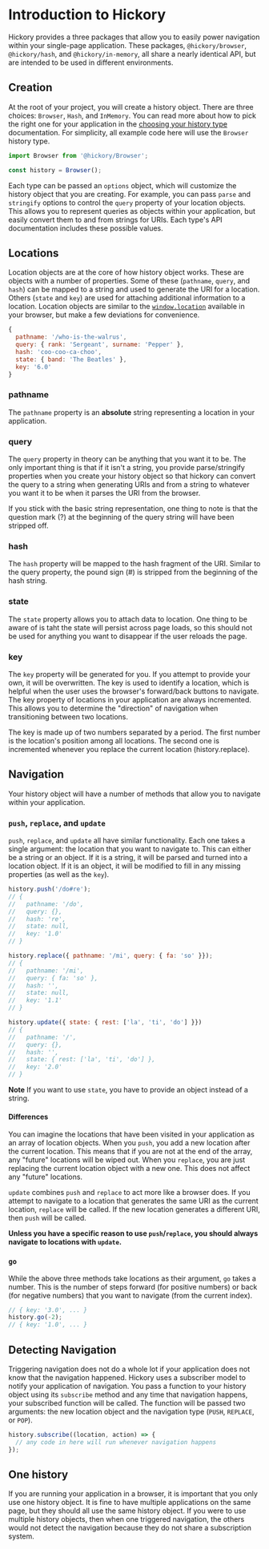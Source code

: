 # Introduction to Hickory

Hickory provides a three packages that allow you to easily power navigation within your single-page application. These packages, `@hickory/browser`, `@hickory/hash`, and `@hickory/in-memory`, all share a nearly identical API, but are intended to be used in different environments.

## Creation

At the root of your project, you will create a history object. There are three choices: `Browser`, `Hash`, and `InMemory`. You can read more about how to pick the right one for your application in the [choosing your history type](./choosing.md) documentation. For simplicity, all example code here will use the `Browser` history type.

```js
import Browser from '@hickory/Browser';

const history = Browser();
```

Each type can be passed an `options` object, which will customize the history object that you are creating. For example, you can pass `parse` and `stringify` options to control the `query` property of your location objects. This allows you to represent queries as objects within your application, but easily convert them to and from strings for URIs. Each type's API documentation includes these possible values.

## Locations

Location objects are at the core of how history object works. These are objects with a number of properties. Some of these (`pathname`, `query`, and `hash`) can be mapped to a string and used to generate the URI for a location. Others (`state` and `key`) are used for attaching additional information to a location. Location objects are similar to the [`window.location`](https://developer.mozilla.org/en-US/docs/Web/API/Window/location) available in your browser, but make a few deviations for convenience.

```js
{
  pathname: '/who-is-the-walrus',
  query: { rank: 'Sergeant', surname: 'Pepper' },
  hash: 'coo-coo-ca-choo',
  state: { band: 'The Beatles' },
  key: '6.0'
}
```

### pathname

The `pathname` property is an **absolute** string representing a location in your application.

### query

The `query` property in theory can be anything that you want it to be. The only important thing is that if it isn't a string, you provide parse/stringify properties when you create your history object so that hickory can convert the query to a string when generating URIs and from a string to whatever you want it to be when it parses the URI from the browser.

If you stick with the basic string representation, one thing to note is that the question mark (?) at the beginning of the query string will have been stripped off.

### hash

The `hash` property will be mapped to the hash fragment of the URI. Similar to the query property, the pound sign (#) is stripped from the beginning of the hash string.

### state

The `state` property allows you to attach data to location. One thing to be aware of is taht the state will persist across page loads, so this should not be used for anything you want to disappear if the user reloads the page.

### key

The `key` property will be generated for you. If you attempt to provide your own, it will be overwritten. The key is used to identify a location, which is helpful when the user uses the browser's forward/back buttons to navigate. The key property of locations in your application are always incremented. This allows you to determine the "direction" of navigation when transitioning between two locations.

The key is made up of two numbers separated by a period. The first number is the location's position among all locations. The second one is incremented whenever you replace the current location (history.replace).

## Navigation

Your history object will have a number of methods that allow you to navigate within your application.

### `push`, `replace`, and `update`

`push`, `replace`, and `update` all have similar functionality. Each one takes a single argument: the location that you want to navigate to. This can either be a string or an object. If it is a string, it will be parsed and turned into a location object. If it is an object, it will be modified to fill in any missing properties (as well as the `key`).

```js
history.push('/do#re');
// {
//   pathname: '/do',
//   query: {},
//   hash: 're',
//   state: null,
//   key: '1.0'
// }

history.replace({ pathname: '/mi', query: { fa: 'so' }});
// {
//   pathname: '/mi',
//   query: { fa: 'so' },
//   hash: '',
//   state: null,
//   key: '1.1'
// }

history.update({ state: { rest: ['la', 'ti', 'do'] }})
// {
//   pathname: '/',
//   query: {},
//   hash: '',
//   state: { rest: ['la', 'ti', 'do'] },
//   key: '2.0'
// }
```

**Note** If you want to use `state`, you have to provide an object instead of a string.

#### Differences

You can imagine the locations that have been visited in your application as an array of location objects. When you `push`, you add a new location after the current location. This means that if you are not at the end of the array, any "future" locations will be wiped out. When you `replace`, you are just replacing the current location object with a new one. This does not affect any "future" locations.

`update` combines `push` and `replace` to act more like a browser does. If you attempt to navigate to a location that generates the same URI as the current location, `replace` will be called. If the new location generates a different URI, then `push` will be called.

**Unless you have a specific reason to use `push`/`replace`, you should always navigate to locations with `update`.**

### `go`

While the above three methods take locations as their argument, `go` takes a number. This is the number of steps forward (for positive numbers) or back (for negative numbers) that you want to navigate (from the current index).

```js
// { key: '3.0', ... }
history.go(-2);
// { key: '1.0', ... }
```

## Detecting Navigation

Triggering navigation does not do a whole lot if your application does not know that the navigation happened. Hickory uses a subscriber model to notify your application of navigation. You pass a function to your history object using its `subscribe` method and any time that navigation happens, your subscribed function will be called. The function will be passed two arguments: the new location object and the navigation type (`PUSH`, `REPLACE`, or `POP`).

```js
history.subscribe((location, action) => {
  // any code in here will run whenever navigation happens
});
```

## One history

If you are running your application in a browser, it is important that you only use one history object. It is fine to have multiple applications on the same page, but they should all use the same history object. If you were to use multiple history objects, then when one triggered navigation, the others would not detect the navigation because they do not share a subscription system.
